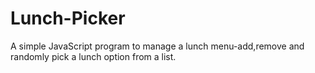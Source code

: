 # Lunch-Picker
A simple JavaScript program to manage a lunch menu-add,remove and randomly pick a lunch option from a list.
